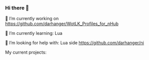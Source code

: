### Hi there 👋
🔭 I’m currently working on https://github.com/darhanger/WotLK_Profiles_for_nHub

🌱 I’m currently learning: Lua

🤔 I’m looking for help with: Lua side https://github.com/darhanger/ni

My current projects:
